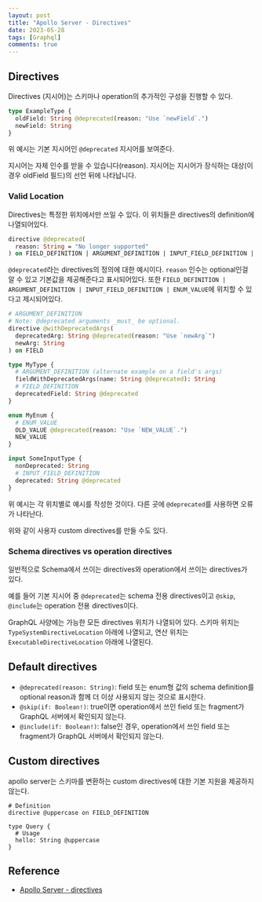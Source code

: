 ```yaml
---
layout: post
title: "Apollo Server - Directives"
date: 2023-05-28
tags: [Graphql]
comments: true
---
```


## Directives

Directives (지시어)는 스키마나 operation의 추가적인 구성을 진행할 수 있다.

```graphql
type ExampleType {
  oldField: String @deprecated(reason: "Use `newField`.")
  newField: String
}
```

위 예시는 기본 지시어인 `@deprecated` 지시어를 보여준다.

지시어는 자체 인수를 받을 수 있습니다(reason).
지시어는 지시어가 장식하는 대상(이 경우 oldField 필드)의 선언 뒤에 나타납니다.

### Valid Location

Directives는 특정한 위치에서만 쓰일 수 있다. 이 위치들은 directives의 definition에 나열되어있다.

```graphql
directive @deprecated(
  reason: String = "No longer supported"
) on FIELD_DEFINITION | ARGUMENT_DEFINITION | INPUT_FIELD_DEFINITION | ENUM_VALUE
```

`@deprecated`라는 directives의 정의에 대한 예시이다. `reason` 인수는 optional인걸 알 수 있고 기본값을 제공해준다고 표시되어있다. 또한 `FIELD_DEFINITION | ARGUMENT_DEFINITION | INPUT_FIELD_DEFINITION | ENUM_VALUE`에 위치할 수 있다고 제시되어있다.

```graphql
# ARGUMENT_DEFINITION
# Note: @deprecated arguments _must_ be optional.
directive @withDeprecatedArgs(
  deprecatedArg: String @deprecated(reason: "Use `newArg`")
  newArg: String
) on FIELD

type MyType {
  # ARGUMENT_DEFINITION (alternate example on a field's args)
  fieldWithDeprecatedArgs(name: String @deprecated): String
  # FIELD_DEFINITION
  deprecatedField: String @deprecated
}

enum MyEnum {
  # ENUM_VALUE
  OLD_VALUE @deprecated(reason: "Use `NEW_VALUE`.")
  NEW_VALUE
}

input SomeInputType {
  nonDeprecated: String
  # INPUT_FIELD_DEFINITION
  deprecated: String @deprecated
}
```

위 예시는 각 위치별로 예시를 작성한 것이다. 다른 곳에 `@deprecated`를 사용하면 오류가 나타난다.

위와 같이 사용자 custom directives를 만들 수도 있다.

### Schema directives vs operation directives

일반적으로 Schema에서 쓰이는 directives와 operation에서 쓰이는 directives가 있다.

예를 들어 기본 지시어 중 `@deprecated`는 schema 전용 directives이고 `@skip`, `@include`는 operation 전용 directives이다.

GraphQL 사양에는 가능한 모든 directives 위치가 나열되어 있다. 스키마 위치는 `TypeSystemDirectiveLocation` 아래에 나열되고, 연산 위치는 `ExecutableDirectiveLocation` 아래에 나열된다.

## Default directives

- `@deprecated(reason: String)`: field 또는 enum형 값의 schema definition를 optional reason과 함께 더 이상 사용되지 않는 것으로 표시한다.
- `@skip(if: Boolean!)`: true이면 operation에서 쓰인 field 또는 fragment가 GraphQL 서버에서 확인되지 않는다.
- `@include(if: Boolean!)`: false인 경우, operation에서 쓰인 field 또는 fragment가 GraphQL 서버에서 확인되지 않는다.

## Custom directives

apollo server는 스키마를 변환하는 custom directives에 대한 기본 지원을 제공하지 않는다.

```
# Definition
directive @uppercase on FIELD_DEFINITION

type Query {
  # Usage
  hello: String @uppercase
}
```

## Reference

- [Apollo Server - directives](https://www.apollographql.com/docs/apollo-server/schema/directives/)
